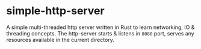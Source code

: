 # simple-http-server
A simple multi-threaded http server written in Rust to learn networking, IO & threading concepts. The http-server starts & listens in `8080` port, serves any resources available in the current directory.
